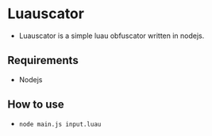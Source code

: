 # Luauscator

- Luauscator is a simple luau obfuscator written in nodejs.

## Requirements
- Nodejs

## How to use
- ```node main.js input.luau```
